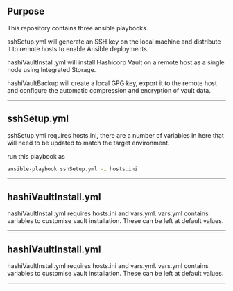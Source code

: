 ## Purpose

This repository contains three ansible playbooks.

sshSetup.yml will generate an SSH key on the local machine and distribute it to remote hosts to enable Ansible deployments.

hashiVaultInstall.yml will install Hashicorp Vault on a remote host as a single node using Integrated Storage.

hashiVaultBackup will create a local GPG key, export it to the remote host and configure the automatic compression and encryption of vault data.

---

## sshSetup.yml

sshSetup.yml requires hosts.ini, there are a number of variables in here that will need to be updated to match the target environment.

run this playbook as 

```bash
ansible-playbook sshSetup.yml -i hosts.ini
```

---

## hashiVaultInstall.yml

hashiVaultInstall.yml requires hosts.ini and vars.yml. vars.yml contains variables to customise vault installation. These can be left at default values.

---

## hashiVaultInstall.yml

hashiVaultInstall.yml requires hosts.ini and vars.yml. vars.yml contains variables to customise vault installation. These can be left at default values.

---



